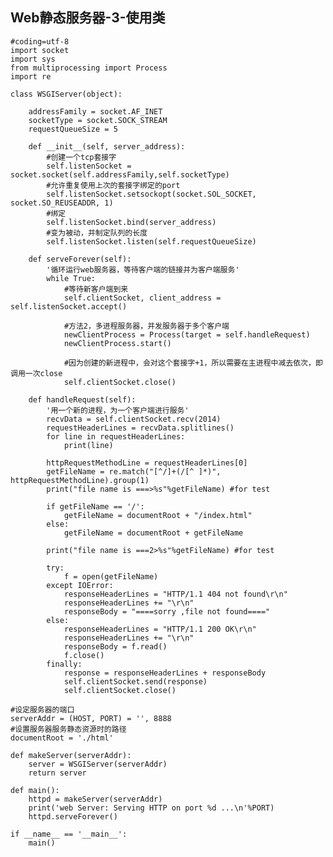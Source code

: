 ## Web静态服务器-3-使用类

    #coding=utf-8
    import socket
    import sys
    from multiprocessing import Process
    import re

    class WSGIServer(object):

        addressFamily = socket.AF_INET
        socketType = socket.SOCK_STREAM
        requestQueueSize = 5

        def __init__(self, server_address):
            #创建一个tcp套接字
            self.listenSocket = socket.socket(self.addressFamily,self.socketType)
            #允许重复使用上次的套接字绑定的port
            self.listenSocket.setsockopt(socket.SOL_SOCKET, socket.SO_REUSEADDR, 1)
            #绑定
            self.listenSocket.bind(server_address)
            #变为被动，并制定队列的长度
            self.listenSocket.listen(self.requestQueueSize)

        def serveForever(self):
            '循环运行web服务器，等待客户端的链接并为客户端服务'
            while True:
                #等待新客户端到来
                self.clientSocket, client_address = self.listenSocket.accept()

                #方法2，多进程服务器，并发服务器于多个客户端
                newClientProcess = Process(target = self.handleRequest)
                newClientProcess.start()

                #因为创建的新进程中，会对这个套接字+1，所以需要在主进程中减去依次，即调用一次close
                self.clientSocket.close()

        def handleRequest(self):
            '用一个新的进程，为一个客户端进行服务'
            recvData = self.clientSocket.recv(2014)
            requestHeaderLines = recvData.splitlines()
            for line in requestHeaderLines:
                print(line)

            httpRequestMethodLine = requestHeaderLines[0]
            getFileName = re.match("[^/]+(/[^ ]*)", httpRequestMethodLine).group(1)
            print("file name is ===>%s"%getFileName) #for test

            if getFileName == '/':
                getFileName = documentRoot + "/index.html"
            else:
                getFileName = documentRoot + getFileName

            print("file name is ===2>%s"%getFileName) #for test

            try:
                f = open(getFileName)
            except IOError:
                responseHeaderLines = "HTTP/1.1 404 not found\r\n"
                responseHeaderLines += "\r\n"
                responseBody = "====sorry ,file not found===="
            else:
                responseHeaderLines = "HTTP/1.1 200 OK\r\n"
                responseHeaderLines += "\r\n"
                responseBody = f.read()
                f.close()
            finally:
                response = responseHeaderLines + responseBody
                self.clientSocket.send(response)
                self.clientSocket.close()

    #设定服务器的端口
    serverAddr = (HOST, PORT) = '', 8888
    #设置服务器服务静态资源时的路径
    documentRoot = './html'

    def makeServer(serverAddr):
        server = WSGIServer(serverAddr)
        return server

    def main():
        httpd = makeServer(serverAddr)
        print('web Server: Serving HTTP on port %d ...\n'%PORT)
        httpd.serveForever()

    if __name__ == '__main__':
        main()
